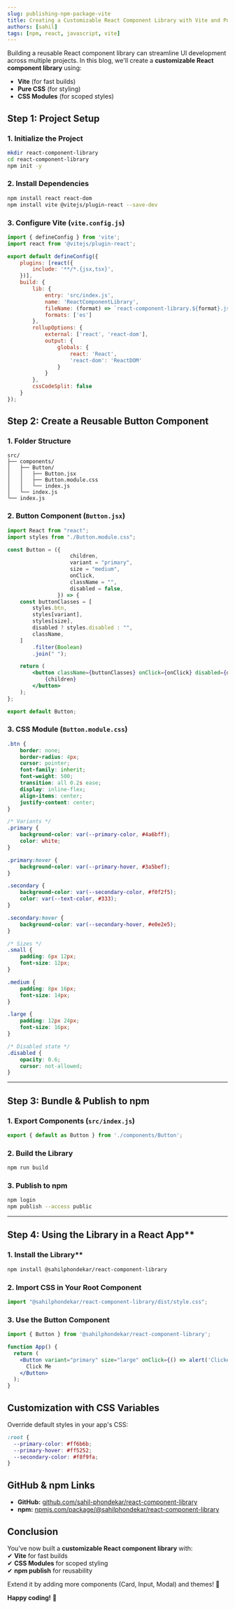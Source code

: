 ```yaml
---
slug: publishing-npm-package-vite
title: Creating a Customizable React Component Library with Vite and Pure CSS
authors: [sahil]
tags: [npm, react, javascript, vite]
---
```


Building a reusable React component library can streamline UI development across multiple projects. In this blog, we'll create a **customizable React component library** using:

- **Vite** (for fast builds)
- **Pure CSS** (for styling)
- **CSS Modules** (for scoped styles)

<!-- truncate -->

## Step 1: Project Setup

### 1. Initialize the Project
```bash
mkdir react-component-library  
cd react-component-library  
npm init -y  
```

### 2. Install Dependencies
```bash
npm install react react-dom  
npm install vite @vitejs/plugin-react --save-dev  
```

### 3. Configure Vite (`vite.config.js`)
```javascript
import { defineConfig } from 'vite';
import react from '@vitejs/plugin-react';

export default defineConfig({
    plugins: [react({
        include: '**/*.{jsx,tsx}',
    })],
    build: {
        lib: {
            entry: 'src/index.js',
            name: 'ReactComponentLibrary',
            fileName: (format) => `react-component-library.${format}.js`,
            formats: ['es']
        },
        rollupOptions: {
            external: ['react', 'react-dom'],
            output: {
                globals: {
                    react: 'React',
                    'react-dom': 'ReactDOM'
                }
            }
        },
        cssCodeSplit: false
    }
});
```

## Step 2: Create a Reusable Button Component

### 1. Folder Structure
```
src/
├── components/
│   ├── Button/
│   │   ├── Button.jsx
│   │   ├── Button.module.css
│   │   └── index.js
│   └── index.js
└── index.js
```

### 2. Button Component (`Button.jsx`)
```jsx
import React from "react";
import styles from "./Button.module.css";

const Button = ({
                    children,
                    variant = "primary",
                    size = "medium",
                    onClick,
                    className = "",
                    disabled = false,
                }) => {
    const buttonClasses = [
        styles.btn,
        styles[variant],
        styles[size],
        disabled ? styles.disabled : "",
        className,
    ]
        .filter(Boolean)
        .join(" ");

    return (
        <button className={buttonClasses} onClick={onClick} disabled={disabled}>
            {children}
        </button>
    );
};

export default Button;
```

### 3. CSS Module (`Button.module.css`)
```css
.btn {
    border: none;
    border-radius: 4px;
    cursor: pointer;
    font-family: inherit;
    font-weight: 500;
    transition: all 0.2s ease;
    display: inline-flex;
    align-items: center;
    justify-content: center;
}

/* Variants */
.primary {
    background-color: var(--primary-color, #4a6bff);
    color: white;
}

.primary:hover {
    background-color: var(--primary-hover, #3a5bef);
}

.secondary {
    background-color: var(--secondary-color, #f0f2f5);
    color: var(--text-color, #333);
}

.secondary:hover {
    background-color: var(--secondary-hover, #e0e2e5);
}

/* Sizes */
.small {
    padding: 6px 12px;
    font-size: 12px;
}

.medium {
    padding: 8px 16px;
    font-size: 14px;
}

.large {
    padding: 12px 24px;
    font-size: 16px;
}

/* Disabled state */
.disabled {
    opacity: 0.6;
    cursor: not-allowed;
}
```

---

## Step 3: Bundle & Publish to npm

### 1. Export Components (`src/index.js`)
```javascript
export { default as Button } from './components/Button';
```

### 2. Build the Library
```bash
npm run build
```

### 3. Publish to npm
```bash
npm login
npm publish --access public
```

---

## Step 4: Using the Library in a React App**

### 1. Install the Library**
```bash
npm install @sahilphondekar/react-component-library
```

### 2. Import CSS in Your Root Component
```jsx
import "@sahilphondekar/react-component-library/dist/style.css";
```

### 3. Use the Button Component
```jsx
import { Button } from '@sahilphondekar/react-component-library';

function App() {
  return (
    <Button variant="primary" size="large" onClick={() => alert('Clicked!')}>
      Click Me
    </Button>
  );
}
```

## Customization with CSS Variables
Override default styles in your app's CSS:
```css
:root {
  --primary-color: #ff6b6b;
  --primary-hover: #ff5252;
  --secondary-color: #f8f9fa;
}
```

## GitHub & npm Links
- **GitHub:** [github.com/sahil-phondekar/react-component-library](https://github.com/sahil-phondekar/react-component-library)
- **npm:** [npmjs.com/package/@sahilphondekar/react-component-library](https://www.npmjs.com/package/@sahilphondekar/react-component-library)

## Conclusion
You’ve now built a **customizable React component library** with:  
✔ **Vite** for fast builds  
✔ **CSS Modules** for scoped styling  
✔ **npm publish** for reusability

Extend it by adding more components (Card, Input, Modal) and themes! 🚀

**Happy coding!** 🎉